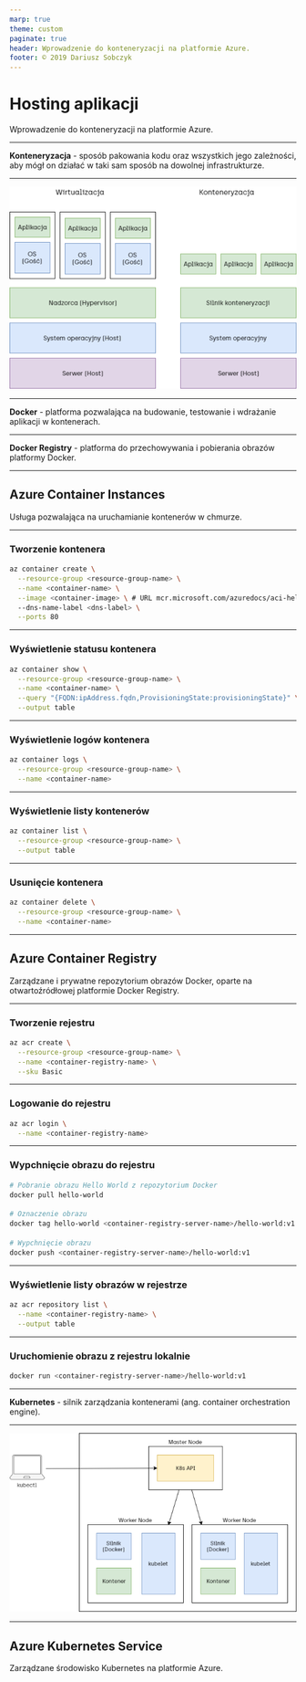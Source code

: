 ```yaml
---
marp: true
theme: custom
paginate: true
header: Wprowadzenie do konteneryzacji na platformie Azure.
footer: © 2019 Dariusz Sobczyk
---
```


# Hosting aplikacji
Wprowadzenie do konteneryzacji na platformie Azure.

---

**Konteneryzacja** - sposób pakowania kodu oraz wszystkich jego zależności, aby mógł on działać w taki sam sposób na dowolnej infrastrukturze.

---

![center](images/containers.png)

---

**Docker** - platforma pozwalająca na budowanie, testowanie i wdrażanie aplikacji w kontenerach.

---

**Docker Registry** - platforma do przechowywania i pobierania obrazów platformy Docker.

---

## Azure Container Instances
Usługa pozwalająca na uruchamianie kontenerów w chmurze.

---

### Tworzenie kontenera

```sh
az container create \
  --resource-group <resource-group-name> \
  --name <container-name> \
  --image <container-image> \ # URL mcr.microsoft.com/azuredocs/aci-helloworld
  --dns-name-label <dns-label> \
  --ports 80
```

---

### Wyświetlenie statusu kontenera

```sh
az container show \
  --resource-group <resource-group-name> \
  --name <container-name> \
  --query "{FQDN:ipAddress.fqdn,ProvisioningState:provisioningState}" \
  --output table
```

---

### Wyświetlenie logów kontenera

```sh
az container logs \
  --resource-group <resource-group-name> \
  --name <container-name>
```

---

### Wyświetlenie listy kontenerów

```sh
az container list \
  --resource-group <resource-group-name> \
  --output table
```

---

### Usunięcie kontenera

```sh
az container delete \
  --resource-group <resource-group-name> \
  --name <container-name>
```

---

## Azure Container Registry
Zarządzane i prywatne repozytorium obrazów Docker, oparte na otwartoźródłowej platformie Docker Registry.

---

### Tworzenie rejestru

```sh
az acr create \
  --resource-group <resource-group-name> \
  --name <container-registry-name> \
  --sku Basic
```

---

### Logowanie do rejestru

```sh
az acr login \
  --name <container-registry-name>
```

---

### Wypchnięcie obrazu do rejestru

```sh
# Pobranie obrazu Hello World z repozytorium Docker
docker pull hello-world

# Oznaczenie obrazu
docker tag hello-world <container-registry-server-name>/hello-world:v1

# Wypchnięcie obrazu
docker push <container-registry-server-name>/hello-world:v1
```

---

### Wyświetlenie listy obrazów w rejestrze

```sh
az acr repository list \
  --name <container-registry-name> \
  --output table
```

---

### Uruchomienie obrazu z rejestru lokalnie

```sh
docker run <container-registry-server-name>/hello-world:v1 
```

---

**Kubernetes** - silnik zarządzania kontenerami (ang. container orchestration engine).

---

![center](images/kubernetes.png)

---

## Azure Kubernetes Service
Zarządzane środowisko Kubernetes na platformie Azure.